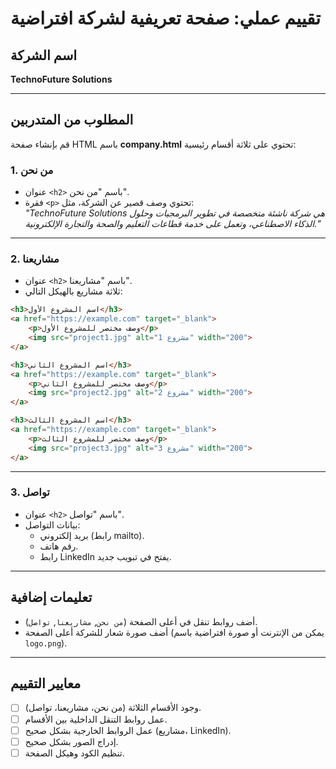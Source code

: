 # تقييم عملي: صفحة تعريفية لشركة افتراضية

## اسم الشركة
**TechnoFuture Solutions**  

---

## المطلوب من المتدربين
قم بإنشاء صفحة HTML باسم **company.html** تحتوي على ثلاثة أقسام رئيسية:  

### 1. من نحن
- عنوان `<h2>` باسم "من نحن".  
- فقرة `<p>` تحتوي وصف قصير عن الشركة، مثل:  
  *"TechnoFuture Solutions هي شركة ناشئة متخصصة في تطوير البرمجيات وحلول الذكاء الاصطناعي، وتعمل على خدمة قطاعات التعليم والصحة والتجارة الإلكترونية."*  

---

### 2. مشاريعنا
- عنوان `<h2>` باسم "مشاريعنا".  
- ثلاثة مشاريع بالهيكل التالي:  

```html
<h3>اسم المشروع الأول</h3>
<a href="https://example.com" target="_blank">
    <p>وصف مختصر للمشروع الأول</p>
    <img src="project1.jpg" alt="مشروع 1" width="200">
</a>

<h3>اسم المشروع الثاني</h3>
<a href="https://example.com" target="_blank">
    <p>وصف مختصر للمشروع الثاني</p>
    <img src="project2.jpg" alt="مشروع 2" width="200">
</a>

<h3>اسم المشروع الثالث</h3>
<a href="https://example.com" target="_blank">
    <p>وصف مختصر للمشروع الثالث</p>
    <img src="project3.jpg" alt="مشروع 3" width="200">
</a>
```

---

### 3. تواصل
- عنوان `<h2>` باسم "تواصل".  
- بيانات التواصل:  
  - بريد إلكتروني (رابط mailto).  
  - رقم هاتف.  
  - رابط LinkedIn يفتح في تبويب جديد.  

---

## تعليمات إضافية
- أضف روابط تنقل في أعلى الصفحة (`من نحن`, `مشاريعنا`, `تواصل`).  
- أضف صورة شعار للشركة أعلى الصفحة (يمكن من الإنترنت أو صورة افتراضية باسم `logo.png`).  

---

## معايير التقييم
- [ ] وجود الأقسام الثلاثة (من نحن، مشاريعنا، تواصل).  
- [ ] عمل روابط التنقل الداخلية بين الأقسام.  
- [ ] عمل الروابط الخارجية بشكل صحيح (مشاريع، LinkedIn).  
- [ ] إدراج الصور بشكل صحيح.  
- [ ] تنظيم الكود وهيكل الصفحة.  
